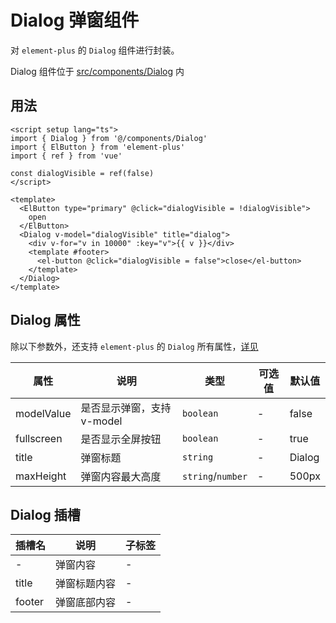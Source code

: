 # Dialog 弹窗组件

对 `element-plus` 的 `Dialog` 组件进行封装。

Dialog 组件位于 [src/components/Dialog](https://github.com/syh-micro-build/mb-admin/tree/main/src/components/Dialog) 内

## 用法

```vue
<script setup lang="ts">
import { Dialog } from '@/components/Dialog'
import { ElButton } from 'element-plus'
import { ref } from 'vue'

const dialogVisible = ref(false)
</script>

<template>
  <ElButton type="primary" @click="dialogVisible = !dialogVisible">
    open
  </ElButton>
  <Dialog v-model="dialogVisible" title="dialog">
    <div v-for="v in 10000" :key="v">{{ v }}</div>
    <template #footer>
      <el-button @click="dialogVisible = false">close</el-button>
    </template>
  </Dialog>
</template>

```

## Dialog 属性

除以下参数外，还支持 `element-plus` 的 `Dialog` 所有属性，[详见](https://element-plus.org/zh-CN/component/dialog.html#%E5%B1%9E%E6%80%A7)

| 属性 | 说明 | 类型 | 可选值 | 默认值 |
| ---- | ---- | ---- | ---- | ---- |
| modelValue | 是否显示弹窗，支持v-model | `boolean` | - | false |
| fullscreen | 是否显示全屏按钮 | `boolean` | - | true |
| title | 弹窗标题 | `string` | - | Dialog |
| maxHeight | 弹窗内容最大高度 | `string`/`number` | - | 500px |

## Dialog 插槽

| 插槽名 | 说明 | 子标签 |
| ---- | ---- | ---- |
| - | 弹窗内容 | - |
| title | 弹窗标题内容 | - |
| footer | 弹窗底部内容 | - |
